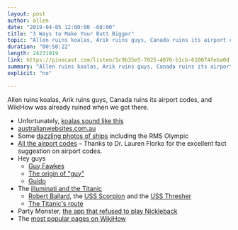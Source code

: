 ```yaml
---
layout: post
author: allen
date: "2019-04-05 12:00:00 -08:00"
title: "3 Ways to Make Your Butt Bigger"
topic: "Allen ruins koalas, Arik ruins guys, Canada ruins its airport codes, and WikiHow was already ruined when we got there."
duration: "00:50:22"
length: 24231919
link: https://pinecast.com/listen/1c9b35e5-7825-4076-b1cb-610074feba0d.mp3
summary: "Allen ruins koalas, Arik ruins guys, Canada ruins its airport codes, and WikiHow was already ruined when we got there."
explicit: "no"

---
```

 
Allen ruins koalas, Arik ruins guys, Canada ruins its airport codes, and WikiHow was already ruined when we got there.

- Unfortunately, [koalas sound like this](https://www.youtube.com/watch?v=jmeBQVQIsTU)
- [australianwebsites.com.au](https://australianwebsites.com.au/)
- Some [dazzling photos of ships](https://publicdomainreview.org/collections/dazzle-ships/) including the RMS Olympic
- [All the airport codes](https://airportcod.es/)
	– Thanks to Dr. Lauren Florko for the excellent fact suggestion on airport codes.
- Hey guys
	- [Guy Fawkes](https://cherrypickss.wordpress.com/2014/01/19/why-are-menboys-called-guys/)
	- [The origin of "guy"](https://www.washingtonpost.com/news/volokh-conspiracy/wp/2015/05/14/the-origin-of-the-word-guy/)
	- [Guido](https://en.wikipedia.org/wiki/Guido)
- The [illuminati and the Titanic](https://www.nationalgeographic.org/newsroom/national-geographic-museum-reveals-previously-classified-story-about-legendary-shipwreck-in-titanic-the-untold-story-opening-may-30/)
	- [Robert Ballard](https://en.wikipedia.org/wiki/Robert_Ballard), the [USS Scorpion](https://en.wikipedia.org/wiki/USS_Scorpion_(SSN-589)) and the [USS Thresher](https://en.wikipedia.org/wiki/USS_Thresher_(SSN-593))
	- [The Titanic's route](https://en.wikipedia.org/wiki/RMS_Titanic#/media/File:Titanic_voyage_map.png)
- Party Monster, [the app that refused to play Nickleback](https://allenpike.com/2012/shipping-party-monster)
- The [most popular pages on WikiHow](https://www.wikihow.com/Special:PopularPages)